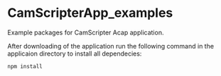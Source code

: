 # CamScripterApp_examples
Example packages for CamScripter Acap application.

After downloading of the application run the following command in the applicaion directory to install all dependecies:
```
npm install
```
